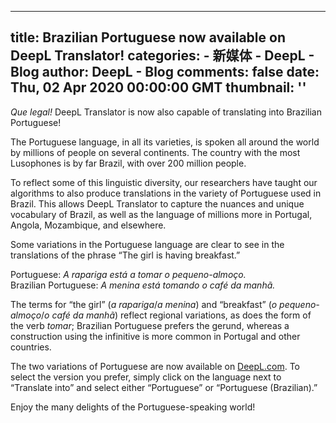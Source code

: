 
---
title: Brazilian Portuguese now available on DeepL Translator!
categories: 
    - 新媒体
    - DeepL - Blog
author: DeepL - Blog
comments: false
date: Thu, 02 Apr 2020 00:00:00 GMT
thumbnail: ''
---

<div>   
<p>     <i>Que legal!</i> DeepL Translator is now also capable of translating into Brazilian Portuguese!     </p>     <p>     The Portuguese language, in all its varieties, is spoken all around the world by millions of people on several continents. The country with the most Lusophones is by far Brazil, with over 200 million people.     </p>     <p>     To reflect some of this linguistic diversity, our researchers have taught our algorithms to also produce translations in the variety of Portuguese used in Brazil. This allows DeepL Translator to capture the nuances and unique vocabulary of Brazil, as well as the language of millions more in Portugal, Angola, Mozambique, and elsewhere.     </p>     <p>     Some variations in the Portuguese language are clear to see in the translations of the phrase “The girl is having breakfast.”     </p>     <p class="dl_indented-paragraph">     Portuguese: <i>A rapariga está a tomar o pequeno-almoço.</i><br>  Brazilian Portuguese: <i>A menina está tomando o café da manhã.</i>     </p>     <p>     The terms for “the girl” (<i>a rapariga</i>/<i>a menina</i>) and “breakfast” (<i>o pequeno-almoço</i>/<i>o café da manhã</i>) reflect regional variations, as does the form of the verb <i>tomar</i>; Brazilian Portuguese prefers the gerund, whereas a construction using the infinitive is more common in Portugal and other countries.     </p>     <p>     The two variations of Portuguese are now available on <a href="https://www.deepl.com/translator">DeepL.com</a>. To select the version you prefer, simply click on the language next to “Translate into” and select either “Portuguese” or “Portuguese (Brazilian).”     </p>     <p>     Enjoy the many delights of the Portuguese-speaking world!     </p>  
</div>
            